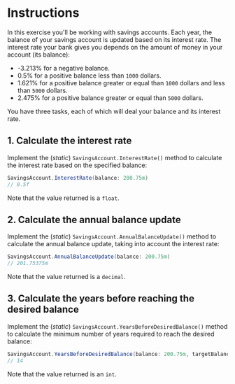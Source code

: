 # Instructions

In this exercise you'll be working with savings accounts. Each year, the balance of your savings account is updated based on its interest rate. The interest rate your bank gives you depends on the amount of money in your account (its balance):

- -3.213% for a negative balance.
- 0.5% for a positive balance less than `1000` dollars.
- 1.621% for a positive balance greater or equal than `1000` dollars and less than `5000` dollars.
- 2.475% for a positive balance greater or equal than `5000` dollars.

You have three tasks, each of which will deal your balance and its interest rate.

## 1. Calculate the interest rate

Implement the (_static_) `SavingsAccount.InterestRate()` method to calculate the interest rate based on the specified balance:

```csharp
SavingsAccount.InterestRate(balance: 200.75m)
// 0.5f
```

Note that the value returned is a `float`.

## 2. Calculate the annual balance update

Implement the (_static_) `SavingsAccount.AnnualBalanceUpdate()` method to calculate the annual balance update, taking into account the interest rate:

```csharp
SavingsAccount.AnnualBalanceUpdate(balance: 200.75m)
// 201.75375m
```

Note that the value returned is a `decimal`.

## 3. Calculate the years before reaching the desired balance

Implement the (_static_) `SavingsAccount.YearsBeforeDesiredBalance()` method to calculate the minimum number of years required to reach the desired balance:

```csharp
SavingsAccount.YearsBeforeDesiredBalance(balance: 200.75m, targetBalance: 214.88m)
// 14
```

Note that the value returned is an `int`.
